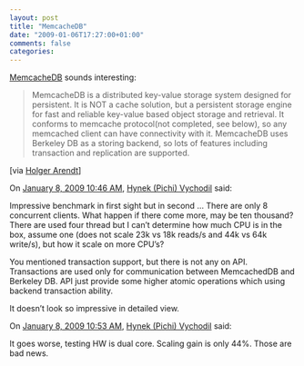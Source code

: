 ```yaml
---
layout: post
title: "MemcacheDB"
date: "2009-01-06T17:27:00+01:00"
comments: false
categories: 
---
```


<p><a href="http://memcachedb.org/">MemcacheDB</a> sounds interesting:</p>

<blockquote>
<p>MemcacheDB is a distributed key-value storage system designed for persistent. It is NOT a cache solution, but a persistent storage engine for fast and reliable key-value based object storage and retrieval. It conforms to memcache protocol(not completed, see below), so any memcached client can have connectivity with it. MemcacheDB uses Berkeley DB as a storing backend, so lots of features including transaction and replication are supported.</p>
</blockquote>

<p>[via <a href="http://www.holgerarendt.de/uncommented/#2958">Holger Arendt</a>]</p>

<section class="comments">



<div class="comment" id="comment-1911">
On <a href="#comment-1911" title="Permalink to this comment">January  8, 2009 10:46 AM</a>, <a href="http://pichis-blog.blogspot.com/" title="http://pichis-blog.blogspot.com/" rel="nofollow">Hynek (Pichi) Vychodil</a>
said:
<p>Impressive benchmark in first sight but in second &#8230; There are only 8 concurrent clients. What happen if there come more, may be ten thousand? There are used four thread but I can&#8217;t determine how much CPU is in the box, assume one (does not scale 23k vs 18k reads/s and 44k vs 64k write/s), but how it scale on more CPU&#8217;s?</p>

<p>You mentioned transaction support, but there is not any on API. Transactions are used only for communication between MemcachedDB and Berkeley DB. API just provide some higher atomic operations which using backend transaction ability.</p>

<p>It doesn&#8217;t look so impressive in detailed view.</p>


<div class="comment" id="comment-1912">
On <a href="#comment-1912" title="Permalink to this comment">January  8, 2009 10:53 AM</a>, <a href="http://pichis-blog.blogspot.com/" title="http://pichis-blog.blogspot.com/" rel="nofollow">Hynek (Pichi) Vychodil</a>
said:
<p>It goes worse, testing HW is dual core. Scaling gain is only 44%. Those are bad news.</p>


</section>

